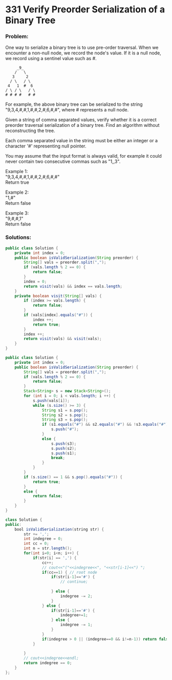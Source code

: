 # 331 Verify Preorder Serialization of a Binary Tree

### Problem:

One way to serialize a binary tree is to use pre-order traversal. When we encounter a non-null node, we record the node's value. If it is a null node, we record using a sentinel value such as \#.

```
     _9_
    /   \
   3     2
  / \   / \
 4   1  #  6
/ \ / \   / \
# # # #   # #
```

For example, the above binary tree can be serialized to the string "9,3,4,\#,\#,1,\#,\#,2,\#,6,\#,\#", where \# represents a null node.

Given a string of comma separated values, verify whether it is a correct preorder traversal serialization of a binary tree. Find an algorithm without reconstructing the tree.

Each comma separated value in the string must be either an integer or a character '\#' representing null pointer.

You may assume that the input format is always valid, for example it could never contain two consecutive commas such as "1,,3".

Example 1:  
"9,3,4,\#,\#,1,\#,\#,2,\#,6,\#,\#"  
Return true

Example 2:  
"1,\#"  
Return false

Example 3:  
"9,\#,\#,1"  
Return false

### Solutions:

```java
public class Solution {
    private int index = 0;
    public boolean isValidSerialization(String preorder) {
        String[] vals = preorder.split(",");
        if (vals.length % 2 == 0) {
            return false;
        }
        index = 0;
        return visit(vals) && index == vals.length;
    }
    private boolean visit(String[] vals) {
        if (index >= vals.length) {
            return false;
        }
        if (vals[index].equals("#")) {
            index ++;
            return true;
        }
        index ++;
        return visit(vals) && visit(vals);
    }
}
```

```java
public class Solution {
    private int index = 0;
    public boolean isValidSerialization(String preorder) {
        String[] vals = preorder.split(",");
        if (vals.length % 2 == 0) {
            return false;
        }
        Stack<String> s = new Stack<String>();
        for (int i = 0; i < vals.length; i ++) {
            s.push(vals[i]);
            while (s.size() >= 3) {
                String s1 = s.pop();
                String s2 = s.pop();
                String s3 = s.pop();
                if (s1.equals("#") && s2.equals("#") && !s3.equals("#")) {
                    s.push("#");
                }
                else {
                    s.push(s3);
                    s.push(s2);
                    s.push(s1);
                    break;
                }
            }
        }
        if (s.size() == 1 && s.pop().equals("#")) {
            return true;
        }
        else {
            return false;
        }
    }
}
```

```java
class Solution {
public:
    bool isValidSerialization(string str) {
        str += ',';
        int indegree = 0;
        int cc = 0;
        int n = str.length();
        for(int i=0; i<n; i++) {
            if(str[i] == ',') {
                cc++;
                // cout<<"("<<indegree<<", "<<str[i-1]<<") ";
                if(cc==1) { // root node
                    if(str[i-1]=='#') {
                        // continue;
                        
                    } else {
                        indegree -= 2;
                    }
                } else {
                    if(str[i-1]=='#') {
                        indegree+=1;
                    } else {
                        indegree -= 1;
                    }
                }
                if(indegree > 0 || (indegree==0 && i!=n-1)) return false;
            }
            
        }
        // cout<<indegree<<endl;
        return indegree == 0;
    }
};
```




